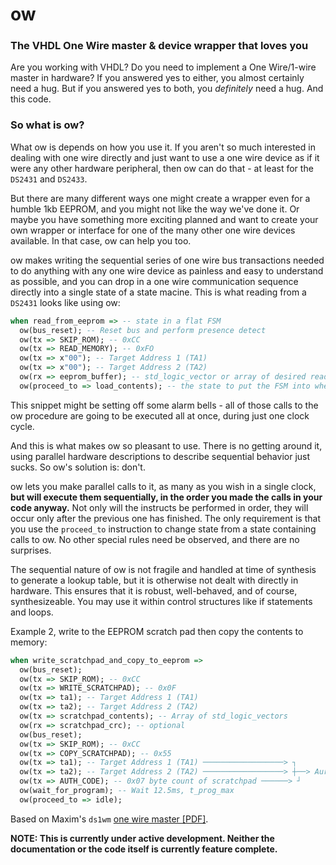 # ow
### The VHDL One Wire master & device wrapper that loves you

Are you working with VHDL?  Do you need to implement a One Wire/1-wire master in hardware?  If you answered yes to either, you almost certainly need a hug.  But if you answered yes to both, you *definitely* need a hug.  And this code.  


### So what is ow?

What ow is depends on how you use it.  If you aren't so much interested in dealing with one wire directly and just want to use a one wire device as if it were any other hardware peripheral, then ow can do that - at least for the `DS2431` and `DS2433`.  

But there are many different ways one might create a wrapper even for a humble 1kb EEPROM, and you might not like the way we've done it.  Or maybe you have something more exciting planned and want to create your own wrapper or interface for one of the many other one wire devices available.  In that case, ow can help you too.  

ow makes writing the sequential series of one wire bus transactions needed to do anything with any one wire device as painless and easy to understand as possible, and you can drop in a one wire communication sequence directly into a single state of a state macine.  This is what reading from a `DS2431` looks like using ow:


```vhdl
when read_from_eeprom => -- state in a flat FSM
  ow(bus_reset); -- Reset bus and perform presence detect
  ow(tx => SKIP_ROM); -- 0xCC
  ow(tx => READ_MEMORY); -- 0xFO
  ow(tx => x"00"); -- Target Address 1 (TA1)
  ow(tx => x"00"); -- Target Address 2 (TA2)
  ow(rx => eeprom_buffer); -- std_logic_vector or array of desired read length
  ow(proceed_to => load_contents); -- the state to put the FSM into when done
```


This snippet might be setting off some alarm bells - all of those calls to the ow procedure are going to be executed all at once, during just one clock cycle.  

And this is what makes ow so pleasant to use.  There is no getting around it, using parallel hardware descriptions to describe sequential behavior just sucks.  So ow's solution is: don't.   

ow lets you make parallel calls to it, as many as you wish in a single clock, **but will execute them sequentially, in the order you made the calls in your code anyway.**  Not only will the instructs be performed in order, they will occur only after the previous one has finished.  The only requirement is that you use the `proceed_to` instruction to change state from a state containing calls to ow.  No other special rules need be observed, and there are no surprises.  

The sequential nature of ow is not fragile and handled at time of synthesis to generate a lookup table, but it is otherwise not dealt with directly in hardware.  This ensures that it is robust, well-behaved, and of course, synthesizeable.  You may use it within control structures like if statements and loops.

Example 2, write to the EEPROM scratch pad then copy the contents to memory:

```vhdl
when write_scratchpad_and_copy_to_eeprom =>
  ow(bus_reset);
  ow(tx => SKIP_ROM); -- 0xCC
  ow(tx => WRITE_SCRATCHPAD); -- 0x0F
  ow(tx => ta1); -- Target Address 1 (TA1)
  ow(tx => ta2); -- Target Address 2 (TA2)
  ow(tx => scratchpad_contents); -- Array of std_logic_vectors
  ow(rx => scratchpad_crc); -- optional
  ow(bus_reset);
  ow(tx => SKIP_ROM); -- 0xCC
  ow(tx => COPY_SCRATCHPAD); -- 0x55
  ow(tx => ta1); -- Target Address 1 (TA1) ──────────────────> ┐
  ow(tx => ta2); -- Target Address 2 (TA2) ──────────────────> ┼──> Aurthorization code
  ow(tx => AUTH_CODE); -- 0x07 byte count of scratchpad ──────> ┘
  ow(wait_for_program); -- Wait 12.5ms, t_prog_max
  ow(proceed_to => idle);
```


Based on Maxim's `ds1wm` [one wire master [PDF]](https://pdfserv.maximintegrated.com/en/ds/DS1WM.pdf).

**NOTE: This is currently under active development.  Neither the documentation or the code itself is currently feature complete.**
